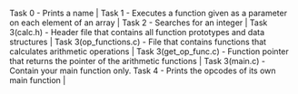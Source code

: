 Task 0 - Prints a name |
Task 1 - Executes a function given as a parameter on each element of an array |
Task 2 - Searches for an integer |
Task 3(calc.h) - Header file that contains all function prototypes and data structures |
Task 3(op_functions.c) - File that contains functions that calculates arithmetic operations |
Task 3(get_op_func.c) - Function pointer that returns the pointer of the arithmetic functions |
Task 3(main.c) - Contain your main function only.
Task 4 - Prints the opcodes of its own main function |

